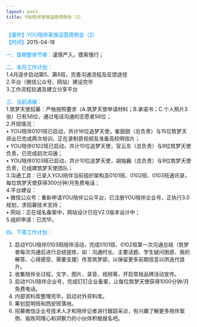 ```yaml
---
layout: post
title: YOU陪伴家族运营周例会（2）
---
```

<font color=#0099ff>【事件】YOU陪伴家族运营周例会（2）</font>   
<font color=#0099ff>【时间】</font>2015-04-18 </font>   

<font color=#0099ff>一、首期整体节奏：</font>谨慎严入，摸索慢行；
  
<font color=#0099ff>二、本月工作计划：</font>  
1.4月逐步启动第5、第6班，完善沟通流程及反馈途径   
2.平台（微信公众号、网站）建设完毕  
3.工作流程拉通及建立分享平台  

<font color=#0099ff>三、当前进展：</font>  
1.筑梦天使招募：严格按照要求（A.筑梦天使申请材料；B.承诺书；C.个人照片3张）已有56位，通过电话沟通的志愿者56位；  
2.开班情况：  
•	YOU陪伴0101班已启动，共计16位追梦天使，崔甜甜（总负责）与15位筑梦天师业已完成两次培训，正在录制音视频及准备高校明信片；  
•	YOU陪伴0102班已启动，共计10位追梦天使，官云东（总负责）与9位筑梦天使负责，已完成初次沟通；  
•	YOU陪伴0103班已启动，共计10位追梦天使，胡独巍（总负责）与9位筑梦天使负责，已组建筑梦天使团队；  
3.沟通工具：已录入YOU陪伴当前组织架构及0101班、0102班、0103班通讯录，每位筑梦天使获得300分钟/月免费电话；  
4.平台建设：  
•	微信公众号：重新申请YOU陪伴公众平台，已注册YOU陪伴企业号，正执行3.0规划，求招募技术支持；  
•	网站：正在域名备案中，网站设计已在V2.0版本设计中；  
5.组织申请：已完毕。  

<font color=#0099ff>四、下周工作计划：</font>  
1. 启动YOU陪伴0103班陪伴活动，完成0101班、0102班第一次沟通总结（筑梦者每次沟通后进行总结提炼，如：沟通时长、主要话题、学生疑问困惑、我的解答、心得感受、需要支援）传至筑梦部，以保留更多前期信息以供迭代提升。  
2. 收集陪伴全过程，文字、图片、录音、视频等，开启常规品牌活动宣传。  
3. 启动YOU陪伴企业号，完成钉钉企业备案，让每位筑梦天使获得1000分钟/月免费电话。  
4. 内部资料库整理完毕，启动对外资料库。  
5. 筹划昆明班和西安班落地。  
6. 招募微信企业号技术人才和陪伴记者进行跟踪采访，有兴趣了解更多陪伴案例、锻炼同理心和洞察力的小伙伴积极报名吧。  
